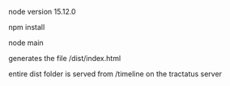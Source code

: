 node version 15.12.0

npm install

node main

generates the file
/dist/index.html

entire dist folder is served from /timeline on the tractatus server
